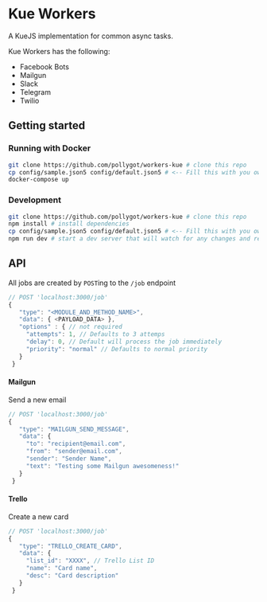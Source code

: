 # Kue Workers

A KueJS implementation for common async tasks. 

Kue Workers has the following:

- Facebook Bots
- Mailgun
- Slack
- Telegram
- Twilio


## Getting started

### Running with Docker

```bash
git clone https://github.com/pollygot/workers-kue # clone this repo
cp config/sample.json5 config/default.json5 # <-- Fill this with you own config
docker-compose up
```

### Development

```bash
git clone https://github.com/pollygot/workers-kue # clone this repo
npm install # install dependencies
cp config/sample.json5 config/default.json5 # <-- Fill this with you own config
npm run dev # start a dev server that will watch for any changes and recompile
```



## API

All jobs are created by `POST`ing to the `/job` endpoint

```javascript
// POST 'localhost:3000/job'
{
   "type": "<MODULE_AND_METHOD_NAME>",
   "data": { <PAYLOAD_DATA> },
   "options" : { // not required 
     "attempts": 1, // Defaults to 3 attemps
     "delay": 0, // Default will process the job immediately
     "priority": "normal" // Defaults to normal priority
   }
 }
```

#### Mailgun 

Send a new email
```javascript
// POST 'localhost:3000/job'
{
   "type": "MAILGUN_SEND_MESSAGE",
   "data": {
     "to": "recipient@email.com",
     "from": "sender@email.com",
     "sender": "Sender Name",
     "text": "Testing some Mailgun awesomeness!"
   }
 }
```

#### Trello 

Create a new card
```javascript
// POST 'localhost:3000/job'
{
   "type": "TRELLO_CREATE_CARD",
   "data": {
     "list_id": "XXXX", // Trello List ID
     "name": "Card name",
     "desc": "Card description"
   }
 }
```